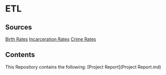 # ETL
## Sources
[Birth Rates](https://www.kaggle.com/cdc/nchs-births-and-birth-rates-data)
[Incarceration Rates](https://commons.wikimedia.org/wiki/File:U.S._incarceration_rates_1925_onwards.png)
[Crime Rates](https://www.ucrdatatool.gov/Search/Crime/State/StatebyState.cfm)

## Contents
This Repository contains the following:
[Project Report](Project Report.md)
